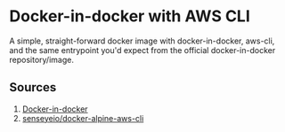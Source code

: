 # Docker-in-docker with AWS CLI

A simple, straight-forward docker image with docker-in-docker,
aws-cli, and the same entrypoint you'd expect from the 
official docker-in-docker repository/image.

## Sources

1. [Docker-in-docker](https://github.com/docker-library/docker/blob/3dc42d46491d14b9b87f553bd46a45954ecec8ea/19.03/Dockerfile)
2. [senseyeio/docker-alpine-aws-cli](https://github.com/senseyeio/docker-alpine-aws-cli/blob/master/Dockerfile)
